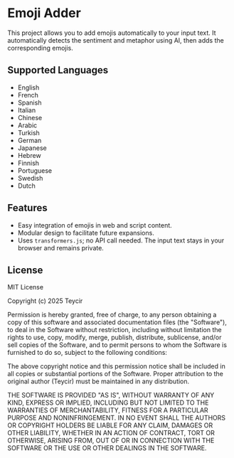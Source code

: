 # Emoji Adder

This project allows you to add emojis automatically to your input text. It automatically detects the sentiment and metaphor using AI, then adds the corresponding emojis.

## Supported Languages
- English
- French
- Spanish
- Italian
- Chinese
- Arabic
- Turkish
- German
- Japanese
- Hebrew
- Finnish
- Portuguese
- Swedish
- Dutch
## Features
- Easy integration of emojis in web and script content.
- Modular design to facilitate future expansions.
- Uses `transformers.js`; no API call needed. The input text stays in your browser and remains private.

## License
MIT License

Copyright (c) 2025 Teycir

Permission is hereby granted, free of charge, to any person obtaining a copy of this software and associated documentation files (the "Software"), to deal in the Software without restriction, including without limitation the rights to use, copy, modify, merge, publish, distribute, sublicense, and/or sell copies of the Software, and to permit persons to whom the Software is furnished to do so, subject to the following conditions:

The above copyright notice and this permission notice shall be included in all copies or substantial portions of the Software. Proper attribution to the original author (Teycir) must be maintained in any distribution.

THE SOFTWARE IS PROVIDED "AS IS", WITHOUT WARRANTY OF ANY KIND, EXPRESS OR IMPLIED, INCLUDING BUT NOT LIMITED TO THE WARRANTIES OF MERCHANTABILITY, FITNESS FOR A PARTICULAR PURPOSE AND NONINFRINGEMENT. IN NO EVENT SHALL THE AUTHORS OR COPYRIGHT HOLDERS BE LIABLE FOR ANY CLAIM, DAMAGES OR OTHER LIABILITY, WHETHER IN AN ACTION OF CONTRACT, TORT OR OTHERWISE, ARISING FROM, OUT OF OR IN CONNECTION WITH THE SOFTWARE OR THE USE OR OTHER DEALINGS IN THE SOFTWARE.

